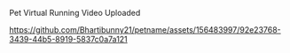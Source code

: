 Pet Virtual Running Video Uploaded

https://github.com/Bhartibunny21/petname/assets/156483997/92e23768-3439-44b5-8919-5837c0a7a121


